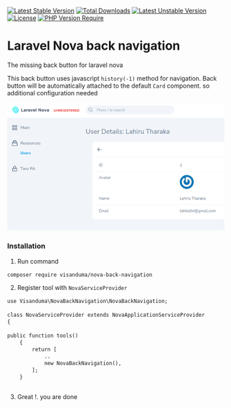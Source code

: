 [![Latest Stable Version](http://poser.pugx.org/visanduma/nova-back-navigation/v)](https://packagist.org/packages/visanduma/nova-back-navigation) [![Total Downloads](http://poser.pugx.org/visanduma/nova-back-navigation/downloads)](https://packagist.org/packages/visanduma/nova-back-navigation) [![Latest Unstable Version](http://poser.pugx.org/visanduma/nova-back-navigation/v/unstable)](https://packagist.org/packages/visanduma/nova-back-navigation) [![License](http://poser.pugx.org/visanduma/nova-back-navigation/license)](https://packagist.org/packages/visanduma/nova-back-navigation) [![PHP Version Require](http://poser.pugx.org/visanduma/nova-back-navigation/require/php)](https://packagist.org/packages/visanduma/nova-back-navigation)

# Laravel Nova back navigation 

The missing back button for laravel nova

This back button uses javascript `history(-1)` method for navigation. Back button will be automatically attached to the default `Card` component.
so additional configuration needed

![screenshot](/resources/img/sc-1.png)


### Installation

1) Run command 
```
composer require visanduma/nova-back-navigation
```
 
2) Register tool with `NovaServiceProvider`

```
use Visanduma\NovaBackNavigation\NovaBackNavigation;

class NovaServiceProvider extends NovaApplicationServiceProvider
{

public function tools()
    {
        return [
            ..
            new NovaBackNavigation(),
        ];
    }
    
```

3) Great !. you are done



